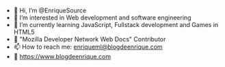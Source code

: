 - 👋 Hi, I’m @EnriqueSource
- 👀 I’m interested in Web development and software engineering
- 🌱 I’m currently learning JavaScript, Fullstack development and Games in HTML5
- 💞️ "Mozilla Developer Network Web Docs" Contributor
- 📫 How to reach me: enriqueml@blogdeenrique.com
- 📒 https://www.blogdeenrique.com

<!---
EnriqueSource/EnriqueSource is a ✨ special ✨ repository because its `README.md` (this file) appears on your GitHub profile.
You can click the Preview link to take a look at your changes.
--->
